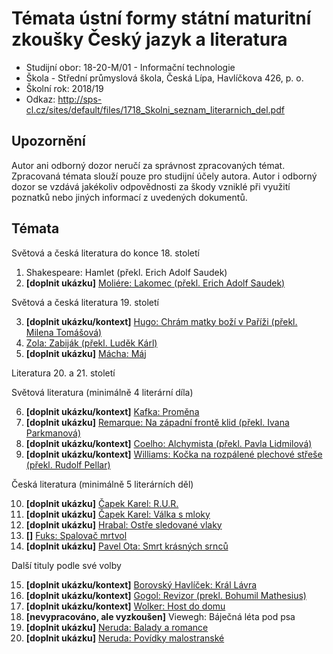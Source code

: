 # Témata ústní formy státní maturitní zkoušky Český jazyk a literatura
- Studijní obor: 18-20-M/01 - Informační technologie
- Škola - Střední průmyslová škola, Česká Lípa, Havlíčkova 426, p. o.
- Školní rok: 2018/19
- Odkaz: http://sps-cl.cz/sites/default/files/1718_Skolni_seznam_literarnich_del.pdf

## Upozornění
Autor ani odborný dozor neručí za správnost zpracovaných témat. Zpracovaná témata slouží pouze pro studijní účely autora. Autor i odborný dozor se vzdává jakékoliv odpovědnosti za škody vzniklé při využití poznatků nebo jiných informací z uvedených dokumentů.

## Témata
Světová a česká literatura do konce 18. století

1. Shakespeare: Hamlet (překl. Erich Adolf Saudek)
2. **[doplnit ukázku]** [Moliére: Lakomec (překl. Erich Adolf Saudek)](https://github.com/jmeinlschmidt/maturita-sps-cl/blob/master/2018-2019/cesky-jazyk/moliere-lakomec.md)

Světová a česká literatura 19. století

3. **[doplnit ukázku/kontext]** [Hugo: Chrám matky boží v Paříži (překl. Milena Tomášová)](https://github.com/jmeinlschmidt/maturita-sps-cl/blob/master/2018-2019/cesky-jazyk/hugo-chram_matky_bozi_v_parizi.md)
4. [Zola: Zabiják (překl. Luděk Kárl)](https://github.com/jmeinlschmidt/maturita-sps-cl/blob/master/2018-2019/cesky-jazyk/zola-zabijak.md)
5. **[doplnit ukázku]** [Mácha: Máj](https://github.com/jmeinlschmidt/maturita-sps-cl/blob/master/2018-2019/cesky-jazyk/macha-maj.md)

Literatura 20. a 21. století

Světová literatura (minimálně 4 literární díla)

6. **[doplnit ukázku/kontext]** [Kafka: Proměna](https://github.com/jmeinlschmidt/maturita-sps-cl/blob/master/2018-2019/cesky-jazyk/kafka-promena.md)
7. **[doplnit ukázku]** [Remarque: Na západní frontě klid (překl. Ivana Parkmanová)](https://github.com/jmeinlschmidt/maturita-sps-cl/blob/master/2018-2019/cesky-jazyk/remarque-na_zapadni_fronte_klid.md)
8. **[doplnit ukázku/kontext]** [Coelho: Alchymista (překl. Pavla Lidmilová)](https://github.com/jmeinlschmidt/maturita-sps-cl/blob/master/2018-2019/cesky-jazyk/coelho-alchymista.md)
9. **[doplnit ukázku/kontext]** [Williams: Kočka na rozpálené plechové střeše (překl. Rudolf Pellar)](https://github.com/jmeinlschmidt/maturita-sps-cl/blob/master/2018-2019/cesky-jazyk/williams-kocka_na_rozpalene_plechove_strese.md)

Česká literatura (minimálně 5 literárních děl)

10. **[doplnit ukázku]** [Čapek Karel: R.U.R.](https://github.com/jmeinlschmidt/maturita-sps-cl/blob/master/2018-2019/cesky-jazyk/karel-capek_rur.md)
11. **[doplnit ukázku]** [Čapek Karel: Válka s mloky](https://github.com/jmeinlschmidt/maturita-sps-cl/blob/master/2018-2019/cesky-jazyk/karel-capek_valka-s-mloky.md)
12. **[doplnit ukázku]** [Hrabal: Ostře sledované vlaky](https://github.com/jmeinlschmidt/maturita-sps-cl/blob/master/2018-2019/cesky-jazyk/bohumil-hrabal_ostre-sledovane-vlaky.md)
13. **[]** [Fuks: Spalovač mrtvol](https://github.com/jmeinlschmidt/maturita-sps-cl/blob/master/2018-2019/cesky-jazyk/fuks_spalovac-mrtvol.md)
14. **[doplnit ukázku]** [Pavel Ota: Smrt krásných srnců](https://github.com/jmeinlschmidt/maturita-sps-cl/blob/master/2018-2019/cesky-jazyk/ota-pavel_smrt-krasnych-srncu.md)

Další tituly podle své volby

15. **[doplnit ukázku/kontext]** [Borovský Havlíček: Král Lávra](https://github.com/jmeinlschmidt/maturita-sps-cl/blob/master/2018-2019/cesky-jazyk/karel-havlicek-borovsky_kral-lavra.md)
16. **[doplnit ukázku/kontext]** [Gogol: Revizor (prekl. Bohumil Mathesius)](https://github.com/jmeinlschmidt/maturita-sps-cl/blob/master/2018-2019/cesky-jazyk/gogol-revizor.md)
17. **[doplnit ukázku/kontext]** [Wolker: Host do domu](https://github.com/jmeinlschmidt/maturita-sps-cl/blob/master/2018-2019/cesky-jazyk/wolker-host_do_domu.md)
18. **[nevypracováno, ale vyzkoušen]** Viewegh: Báječná léta pod psa
19. **[doplnit ukázku]** [Neruda: Balady a romance](https://github.com/jmeinlschmidt/maturita-sps-cl/blob/master/2018-2019/cesky-jazyk/neruda-balady_a_romance.md)
20. **[doplnit ukázku]** [Neruda: Povídky malostranské](https://github.com/jmeinlschmidt/maturita-sps-cl/blob/master/2018-2019/cesky-jazyk/neruda-povidky_malostranske.md)
